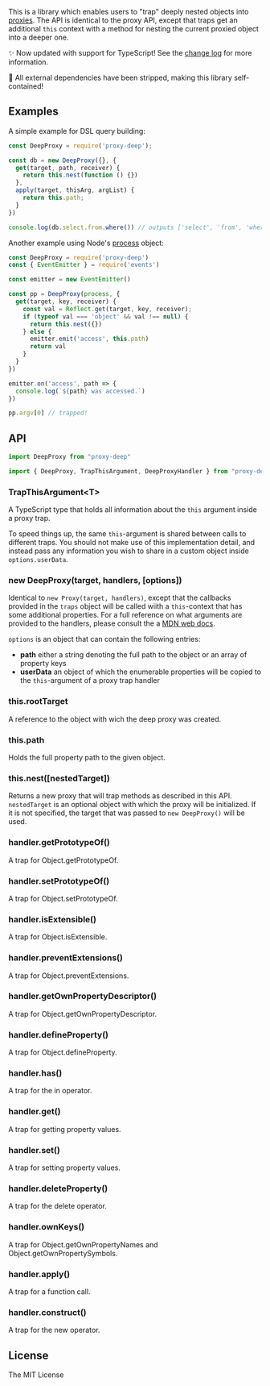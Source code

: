 
This is a library which enables users to "trap" deeply nested objects into
[proxies][1]. The API is identical to the proxy API, except that traps get
an additional `this` context with a method for nesting the current proxied
object into a deeper one.

✨ Now updated with support for TypeScript! See the [change log][2] for more information.

🚀 All external dependencies have been stripped, making this library self-contained!

## Examples

A simple example for DSL query building: 

```js
const DeepProxy = require('proxy-deep');

const db = new DeepProxy({}, {
  get(target, path, receiver) {
    return this.nest(function () {})
  },
  apply(target, thisArg, argList) {
    return this.path;
  }
})

console.log(db.select.from.where()) // outputs ['select', 'from', 'where']
```

Another example using Node's [process](https://nodejs.org/api/process.html) object:

```js
const DeepProxy = require('proxy-deep')
const { EventEmitter } = require('events')

const emitter = new EventEmitter()

const pp = DeepProxy(process, {
  get(target, key, receiver) {
    const val = Reflect.get(target, key, receiver);
    if (typeof val === 'object' && val !== null) {
      return this.nest({})
    } else {
      emitter.emit('access', this.path)
      return val
    }
  }
})

emitter.on('access', path => {
  console.log(`${path} was accessed.`)
})

pp.argv[0] // trapped!
```

## API

```js
import DeepProxy from "proxy-deep"
```

```js
import { DeepProxy, TrapThisArgument, DeepProxyHandler } from "proxy-deep"
```

### TrapThisArgument&lt;T&gt;

A TypeScript type that holds all information about the `this` argument inside a
proxy trap.

To speed things up, the same `this`-argument is shared between calls to
different traps. You should not make use of this implementation detail, and
instead pass any information you wish to share in a custom object inside
`options.userData`.

### new DeepProxy(target, handlers, [options])

Identical to `new Proxy(target, handlers)`, except that the callbacks provided
in the `traps` object will be called wiith a `this`-context that has some
additional properties. For a full reference on what arguments are provided to
the handlers, please consult the a
[MDN web docs][3].

`options` is an object that can contain the following entries:

 - **path** either a string denoting the full path to the object or an array of property keys
 - **userData** an object of which the enumerable properties will be copied to
   the `this`-argument of a proxy trap handler

### this.rootTarget

A reference to the object with wich the deep proxy was created.

### this.path

Holds the full property path to the given object.

### this.nest([nestedTarget])

Returns a new proxy that will trap methods as described in this API.
`nestedTarget` is an optional object with which the proxy will be initialized.
If it is not specified, the target that was passed to `new DeepProxy()` will be
used.

### handler.getPrototypeOf()

A trap for Object.getPrototypeOf.

### handler.setPrototypeOf()

A trap for Object.setPrototypeOf.

### handler.isExtensible()

A trap for Object.isExtensible.

### handler.preventExtensions()

A trap for Object.preventExtensions.

### handler.getOwnPropertyDescriptor()

A trap for Object.getOwnPropertyDescriptor.

### handler.defineProperty()

A trap for Object.defineProperty.

### handler.has()

A trap for the in operator.

### handler.get()

A trap for getting property values.

### handler.set()

A trap for setting property values.

### handler.deleteProperty()

A trap for the delete operator.

### handler.ownKeys()

A trap for Object.getOwnPropertyNames and Object.getOwnPropertySymbols.

### handler.apply()

A trap for a function call.

### handler.construct()

A trap for the new operator.

## License

The MIT License

[1]: https://developer.mozilla.org/en/docs/Web/JavaScript/Reference/Global_Objects/Proxy
[2]: https://github.com/samvv/js-proxy-deep/blob/master/CHANGELOG.md
[3]: https://developer.mozilla.org/en-US/docs/Web/JavaScript/Reference/Global_Objects/Proxy/handler

